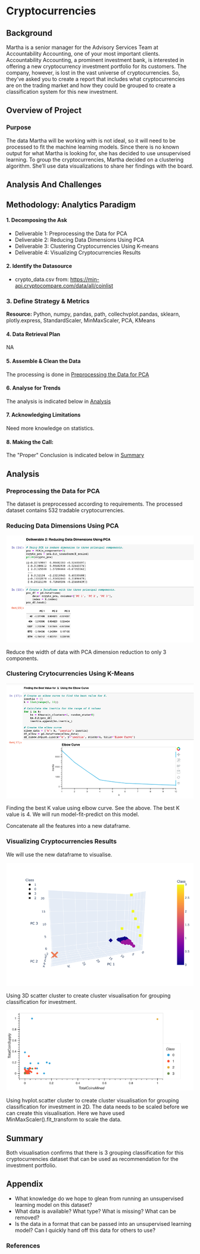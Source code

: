 # Cryptocurrencies

## Background

Martha is a senior manager for the Advisory Services Team at Accountability Accounting, one of your most important clients. Accountability Accounting, a prominent investment bank, is interested in offering a new cryptocurrency investment portfolio for its customers. The company, however, is lost in the vast universe of cryptocurrencies. So, they’ve asked you to create a report that includes what cryptocurrencies are on the trading market and how they could be grouped to create a classification system for this new investment.

## Overview of Project

### Purpose

The data Martha will be working with is not ideal, so it will need to be processed to fit the machine learning models. Since there is no known output for what Martha is looking for, she has decided to use unsupervised learning. To group the cryptocurrencies, Martha decided on a clustering algorithm. She’ll use data visualizations to share her findings with the board.

## Analysis And Challenges

## Methodology: Analytics Paradigm

#### 1. Decomposing the Ask

* Deliverable 1: Preprocessing the Data for PCA
* Deliverable 2: Reducing Data Dimensions Using PCA
* Deliverable 3: Clustering Cryptocurrencies Using K-means
* Deliverable 4: Visualizing Cryptocurrencies Results

#### 2. Identify the Datasource
* crypto_data.csv from: https://min-api.cryptocompare.com/data/all/coinlist

### 3. Define Strategy & Metrics
**Resource:** Python, numpy, pandas, path, collechvplot.pandas, sklearn, plotly.express, StandardScaler, MinMaxScaler, PCA, KMeans

#### 4. Data Retrieval Plan
NA

#### 5. Assemble & Clean the Data
The processing is done in [Preprocessing the Data for PCA](#preprocessing-the-data-for-pca)

#### 6. Analyse for Trends

The analysis is indicated below in [Analysis](#analysis)

#### 7. Acknowledging Limitations
Need more knowledge on statistics.

#### 8. Making the Call:
The "Proper" Conclusion is indicated below in [Summary](#summary)

## Analysis

### Preprocessing the Data for PCA
The dataset is preprocessed according to requirements. The processed dataset contains 532 tradable cryptocurrencies.

### Reducing Data Dimensions Using PCA

![PCA](resources/PCA_dimension_reduction.png)

Reduce the width of data with PCA dimension reduction to only 3 components.

### Clustering Crytocurrencies Using K-Means

![elbow](resources/elbow_curve.png)

Finding the best K value using elbow curve. See the above. The best K value is 4. We will run model-fit-predict on this model.

Concatenate all the features into a new dataframe.

### Visualizing Cryptocurrencies Results

We will use the new dataframe to visualise.

![3D](resources/3D_scatter.png)

Using 3D scatter cluster to create cluster visualisation for grouping classification for investment.

![hvplot.scatter](resources/bokeh_plot.png)

Using hvplot.scatter cluster to create cluster visualisation for grouping classification for investment in 2D. The data needs to be scaled before we can create this visualisation. Here we have used MinMaxScaler().fit_transform to scale the data.

## Summary

Both visualisation confirms that there is 3 grouping classification for this cryptocurrencies dataset that can be used as recommendation for the investment portfolio.

## Appendix

* What knowledge do we hope to glean from running an unsupervised learning model on this dataset?
* What data is available? What type? What is missing? What can be removed?
* Is the data in a format that can be passed into an unsupervised learning model?
Can I quickly hand off this data for others to use?



### References
